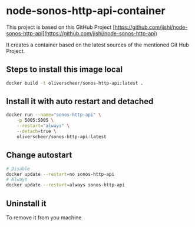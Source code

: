 # node-sonos-http-api-container

This project is based on this GitHub Project [https://github.com/jishi/node-sonos-http-api](https://github.com/jishi/node-sonos-http-api)

It creates a container based on the latest sources of the mentioned Git Hub Project.

## Steps to install this image local

``` bash
docker build -t oliverscheer/sonos-http-api:latest .
```

## Install it with auto restart and detached

``` bash
docker run --name="sonos-http-api" \
    -p 5005:5005 \
    --restart="always" \
    --detach=true \
    oliverscheer/sonos-http-api:latest
```

## Change autostart

``` bash
# Disable
docker update --restart=no sonos-http-api
# Always
docker update --restart=always sonos-http-api
```

## Uninstall it

To remove it from you machine

``` bash

```
